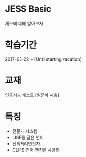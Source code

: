 # JESS Basic
제스에 대해 알아보자

# 학습기간
2017-03-22 ~ [Until starting vacation]

# 교재
인공지능 퀘스트 [임준식 지음] 

# 특징
 - 전문가 시스템
 - LISP를 닮은 언어.
 - 전위처리연산자.
 - CLIPS 언어 엔진을 사용함


